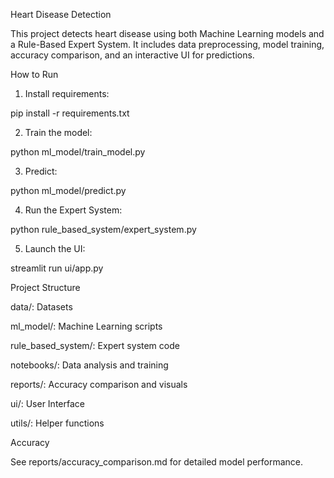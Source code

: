 Heart Disease Detection

This project detects heart disease using both Machine Learning models and a Rule-Based Expert System. It includes data preprocessing, model training, accuracy comparison, and an interactive UI for predictions.

How to Run

1. Install requirements:

pip install -r requirements.txt


2. Train the model:

python ml_model/train_model.py


3. Predict:

python ml_model/predict.py


4. Run the Expert System:

python rule_based_system/expert_system.py


5. Launch the UI:

streamlit run ui/app.py



Project Structure

data/: Datasets

ml_model/: Machine Learning scripts

rule_based_system/: Expert system code

notebooks/: Data analysis and training

reports/: Accuracy comparison and visuals

ui/: User Interface

utils/: Helper functions


Accuracy

See reports/accuracy_comparison.md for detailed model performance.